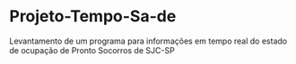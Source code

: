 # Projeto-Tempo-Sa-de
Levantamento de um programa para informações em tempo real do estado de ocupação de Pronto Socorros de SJC-SP
